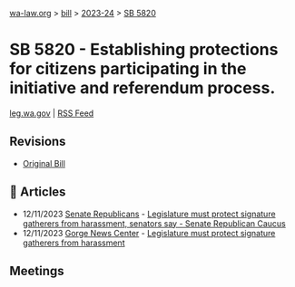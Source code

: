 [wa-law.org](/) > [bill](/bill/) > [2023-24](/bill/2023-24/) > [SB 5820](/bill/2023-24/sb/5820/)

# SB 5820 - Establishing protections for citizens participating in the initiative and referendum process.
[leg.wa.gov](https://app.leg.wa.gov/billsummary?BillNumber=5820&Year=2023&Initiative=false) | [RSS Feed](./rss.xml)

## Revisions
* [Original Bill](1/)

## 📰 Articles
* 12/11/2023 [Senate Republicans](/org/senate_republicans/) - [Legislature must protect signature gatherers from harassment, senators say - Senate Republican Caucus](https://src.wastateleg.org/blog/legislature-must-protect-signature-gatherers-harassment-senators-say/#:~:text=Senate%20Bill%205820)
* 12/11/2023 [Gorge News Center](/org/gorge_news_center/) - [Legislature must protect signature gatherers from harassment](https://gorgenewscenter.com/2023/12/11/legislature-must-protect-signature-gatherers-from-harassment/#:~:text=Senate%20Bill%205820)

## Meetings